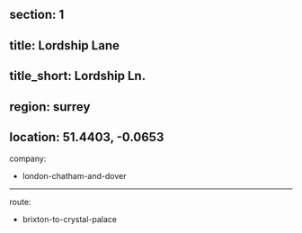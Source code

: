section: 1
----
title: Lordship Lane
----
title_short: Lordship Ln.
----
region: surrey
----
location: 51.4403, -0.0653
----
company:
- london-chatham-and-dover
----
route:
- brixton-to-crystal-palace
